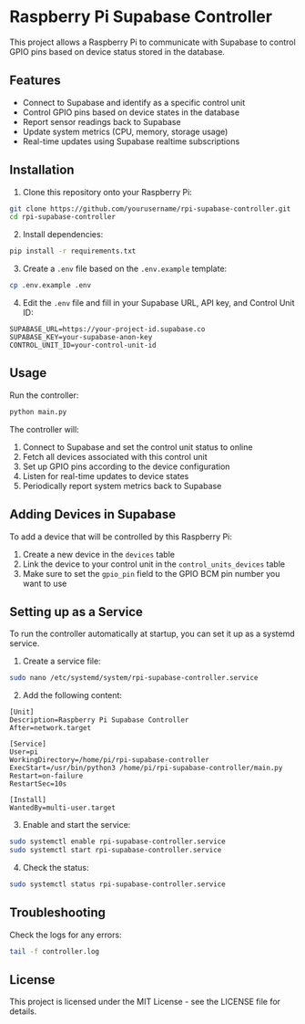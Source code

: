 # Raspberry Pi Supabase Controller

This project allows a Raspberry Pi to communicate with Supabase to control GPIO pins based on device status stored in the database.

## Features

- Connect to Supabase and identify as a specific control unit
- Control GPIO pins based on device states in the database
- Report sensor readings back to Supabase
- Update system metrics (CPU, memory, storage usage)
- Real-time updates using Supabase realtime subscriptions

## Installation

1. Clone this repository onto your Raspberry Pi:

```bash
git clone https://github.com/yourusername/rpi-supabase-controller.git
cd rpi-supabase-controller
```

2. Install dependencies:

```bash
pip install -r requirements.txt
```

3. Create a `.env` file based on the `.env.example` template:

```bash
cp .env.example .env
```

4. Edit the `.env` file and fill in your Supabase URL, API key, and Control Unit ID:

```
SUPABASE_URL=https://your-project-id.supabase.co
SUPABASE_KEY=your-supabase-anon-key
CONTROL_UNIT_ID=your-control-unit-id
```

## Usage

Run the controller:

```bash
python main.py
```

The controller will:

1. Connect to Supabase and set the control unit status to online
2. Fetch all devices associated with this control unit
3. Set up GPIO pins according to the device configuration
4. Listen for real-time updates to device states
5. Periodically report system metrics back to Supabase

## Adding Devices in Supabase

To add a device that will be controlled by this Raspberry Pi:

1. Create a new device in the `devices` table
2. Link the device to your control unit in the `control_units_devices` table
3. Make sure to set the `gpio_pin` field to the GPIO BCM pin number you want to use

## Setting up as a Service

To run the controller automatically at startup, you can set it up as a systemd service.

1. Create a service file:

```bash
sudo nano /etc/systemd/system/rpi-supabase-controller.service
```

2. Add the following content:

```
[Unit]
Description=Raspberry Pi Supabase Controller
After=network.target

[Service]
User=pi
WorkingDirectory=/home/pi/rpi-supabase-controller
ExecStart=/usr/bin/python3 /home/pi/rpi-supabase-controller/main.py
Restart=on-failure
RestartSec=10s

[Install]
WantedBy=multi-user.target
```

3. Enable and start the service:

```bash
sudo systemctl enable rpi-supabase-controller.service
sudo systemctl start rpi-supabase-controller.service
```

4. Check the status:

```bash
sudo systemctl status rpi-supabase-controller.service
```

## Troubleshooting

Check the logs for any errors:

```bash
tail -f controller.log
```

## License

This project is licensed under the MIT License - see the LICENSE file for details.